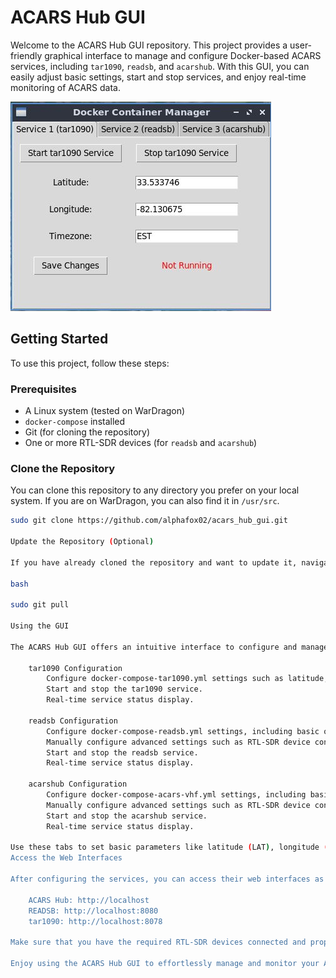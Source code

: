 # ACARS Hub GUI

Welcome to the ACARS Hub GUI repository. This project provides a user-friendly graphical interface to manage and configure Docker-based ACARS services, including `tar1090`, `readsb`, and `acarshub`. With this GUI, you can easily adjust basic settings, start and stop services, and enjoy real-time monitoring of ACARS data.

![ACARS Hub GUI](acars_hub_gui.png)

## Getting Started

To use this project, follow these steps:

### Prerequisites

- A Linux system (tested on WarDragon)
- `docker-compose` installed
- Git (for cloning the repository)
- One or more RTL-SDR devices (for `readsb` and `acarshub`)

### Clone the Repository

You can clone this repository to any directory you prefer on your local system. If you are on WarDragon, you can also find it in `/usr/src`.

```bash
sudo git clone https://github.com/alphafox02/acars_hub_gui.git

Update the Repository (Optional)

If you have already cloned the repository and want to update it, navigate to the project directory and run the following command:

bash

sudo git pull

Using the GUI

The ACARS Hub GUI offers an intuitive interface to configure and manage ACARS services. It includes three tabs for the following services:

    tar1090 Configuration
        Configure docker-compose-tar1090.yml settings such as latitude, longitude, and timezone.
        Start and stop the tar1090 service.
        Real-time service status display.

    readsb Configuration
        Configure docker-compose-readsb.yml settings, including basic options.
        Manually configure advanced settings such as RTL-SDR device configuration in the YAML file.
        Start and stop the readsb service.
        Real-time service status display.

    acarshub Configuration
        Configure docker-compose-acars-vhf.yml settings, including basic options.
        Manually configure advanced settings such as RTL-SDR device configuration in the YAML file.
        Start and stop the acarshub service.
        Real-time service status display.

Use these tabs to set basic parameters like latitude (LAT), longitude (LONG), timezone (TZ), and feed ID (FEED_ID). For advanced settings and additional configurations, you'll need to manually edit the corresponding Docker Compose YAML files. The GUI simplifies basic configurations but may not cover all advanced options.
Access the Web Interfaces

After configuring the services, you can access their web interfaces as follows:

    ACARS Hub: http://localhost
    READSB: http://localhost:8080
    tar1090: http://localhost:8078

Make sure that you have the required RTL-SDR devices connected and properly recognized by your system for services that use them.

Enjoy using the ACARS Hub GUI to effortlessly manage and monitor your ACARS services. If you have any questions or encounter issues, please feel free to open an issue in this repository.
